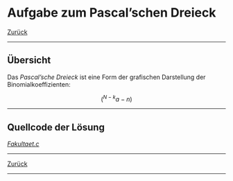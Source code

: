 # Aufgabe zum Pascal’schen Dreieck

[Zurück](./../Exercises.md)

---

## Übersicht

Das *Pascal’sche Dreieck* ist eine Form der grafischen Darstellung der Binomialkoeffizienten:

$$\left( ^{N-k} {a-n} \right)$$





---

## Quellcode der Lösung

[*Fakultaet.c*](./PascalTriangle.c)

---

[Zurück](./../Exercises.md)

---
